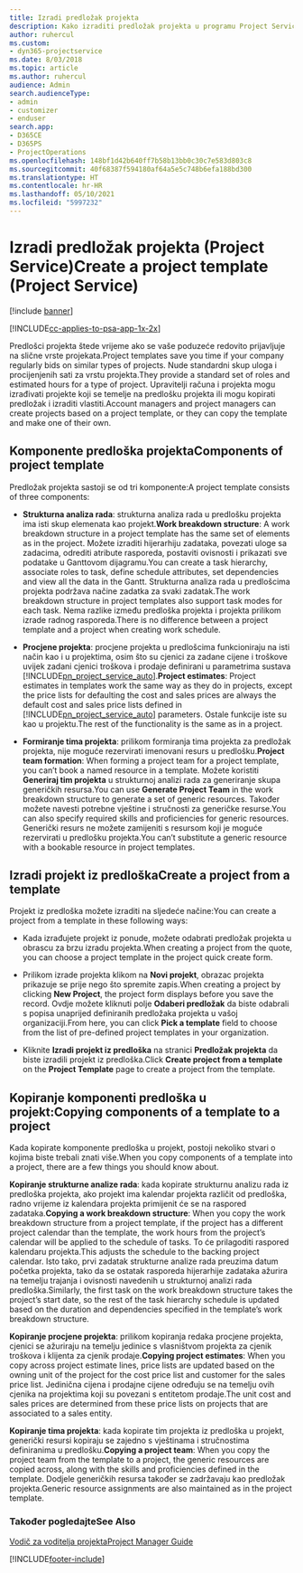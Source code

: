 ```yaml
---
title: Izradi predložak projekta
description: Kako izraditi predložak projekta u programu Project Service
author: ruhercul
ms.custom:
- dyn365-projectservice
ms.date: 8/03/2018
ms.topic: article
ms.author: ruhercul
audience: Admin
search.audienceType:
- admin
- customizer
- enduser
search.app:
- D365CE
- D365PS
- ProjectOperations
ms.openlocfilehash: 148bf1d42b640ff7b58b13bb0c30c7e583d803c8
ms.sourcegitcommit: 40f68387f594180af64a5e5c748b6efa188bd300
ms.translationtype: HT
ms.contentlocale: hr-HR
ms.lasthandoff: 05/10/2021
ms.locfileid: "5997232"
---
```

# <a name="create-a-project-template-project-service"></a><span data-ttu-id="b6775-103">Izradi predložak projekta (Project Service)</span><span class="sxs-lookup"><span data-stu-id="b6775-103">Create a project template (Project Service)</span></span>

[!include [banner](../includes/psa-now-project-operations.md)]

[!INCLUDE[cc-applies-to-psa-app-1x-2x](../includes/cc-applies-to-psa-app-1x-2x.md)]

<span data-ttu-id="b6775-104">Predlošci projekta štede vrijeme ako se vaše poduzeće redovito prijavljuje na slične vrste projekata.</span><span class="sxs-lookup"><span data-stu-id="b6775-104">Project templates save you time if your company regularly bids on similar types of projects.</span></span> <span data-ttu-id="b6775-105">Nude standardni skup uloga i procijenjenih sati za vrstu projekta.</span><span class="sxs-lookup"><span data-stu-id="b6775-105">They provide a standard set of roles and estimated hours for a type of project.</span></span> <span data-ttu-id="b6775-106">Upravitelji računa i projekta mogu izrađivati projekte koji se temelje na predlošku projekta ili mogu kopirati predložak i izraditi vlastiti.</span><span class="sxs-lookup"><span data-stu-id="b6775-106">Account managers and project managers can create projects based on a project template, or they can copy the template and make one of their own.</span></span>  
  
## <a name="components-of-project-template"></a><span data-ttu-id="b6775-107">Komponente predloška projekta</span><span class="sxs-lookup"><span data-stu-id="b6775-107">Components of project template</span></span>
 <span data-ttu-id="b6775-108">Predložak projekta sastoji se od tri komponente:</span><span class="sxs-lookup"><span data-stu-id="b6775-108">A project template consists of three components:</span></span>  
  
- <span data-ttu-id="b6775-109">**Strukturna analiza rada**: strukturna analiza rada u predlošku projekta ima isti skup elemenata kao projekt.</span><span class="sxs-lookup"><span data-stu-id="b6775-109">**Work breakdown structure**: A work breakdown structure in a project template has the same set of elements as in the project.</span></span> <span data-ttu-id="b6775-110">Možete izraditi hijerarhiju zadataka, povezati uloge sa zadacima, odrediti atribute rasporeda, postaviti ovisnosti i prikazati sve podatake u Ganttovom dijagramu.</span><span class="sxs-lookup"><span data-stu-id="b6775-110">You can create a task hierarchy, associate roles to task, define schedule attributes, set dependencies and view all the data in the Gantt.</span></span> <span data-ttu-id="b6775-111">Strukturna analiza rada u predlošcima projekta podržava načine zadatka za svaki zadatak.</span><span class="sxs-lookup"><span data-stu-id="b6775-111">The work breakdown structure in project templates also support task modes for each task.</span></span> <span data-ttu-id="b6775-112">Nema razlike između predloška projekta i projekta prilikom izrade radnog rasporeda.</span><span class="sxs-lookup"><span data-stu-id="b6775-112">There is no difference between a project template and a project when creating work schedule.</span></span>  
  
- <span data-ttu-id="b6775-113">**Procjene projekta**: procjene projekta u predlošcima funkcioniraju na isti način kao i u projektima, osim što su cjenici za zadane cijene i troškove uvijek zadani cjenici troškova i prodaje definirani u parametrima sustava [!INCLUDE[pn_project_service_auto](../includes/pn-project-service-auto.md)].</span><span class="sxs-lookup"><span data-stu-id="b6775-113">**Project estimates**: Project estimates in templates work the same way as they do in projects, except the price lists for defaulting the cost and sales prices are always the default cost and sales price lists defined in [!INCLUDE[pn_project_service_auto](../includes/pn-project-service-auto.md)] parameters.</span></span> <span data-ttu-id="b6775-114">Ostale funkcije iste su kao u projektu.</span><span class="sxs-lookup"><span data-stu-id="b6775-114">The rest of the functionality is the same as in a project.</span></span>  
  
- <span data-ttu-id="b6775-115">**Formiranje tima projekta**: prilikom formiranja tima projekta za predložak projekta, nije moguće rezervirati imenovani resurs u predlošku.</span><span class="sxs-lookup"><span data-stu-id="b6775-115">**Project team formation**: When forming a project team for a project template, you can’t book a named resource in a template.</span></span> <span data-ttu-id="b6775-116">Možete koristiti **Generiraj tim projekta** u strukturnoj analizi rada za generiranje skupa generičkih resursa.</span><span class="sxs-lookup"><span data-stu-id="b6775-116">You can use **Generate Project Team** in the work breakdown structure to generate a set of generic resources.</span></span> <span data-ttu-id="b6775-117">Također možete navesti potrebne vještine i stručnosti za generičke resurse.</span><span class="sxs-lookup"><span data-stu-id="b6775-117">You can also specify required skills and proficiencies for generic resources.</span></span> <span data-ttu-id="b6775-118">Generički resurs ne možete zamijeniti s resursom koji je moguće rezervirati u predlošku projekta.</span><span class="sxs-lookup"><span data-stu-id="b6775-118">You can’t substitute a generic resource with a bookable resource in project templates.</span></span>  
  
## <a name="create-a-project-from-a-template"></a><span data-ttu-id="b6775-119">Izradi projekt iz predloška</span><span class="sxs-lookup"><span data-stu-id="b6775-119">Create a project from a template</span></span>  
 <span data-ttu-id="b6775-120">Projekt iz predloška možete izraditi na sljedeće načine:</span><span class="sxs-lookup"><span data-stu-id="b6775-120">You can create a project from a template in these following ways:</span></span>  
  
-   <span data-ttu-id="b6775-121">Kada izrađujete projekt iz ponude, možete odabrati predložak projekta u obrascu za brzu izradu projekta.</span><span class="sxs-lookup"><span data-stu-id="b6775-121">When creating a project from the quote, you can choose a project template in the project quick create form.</span></span>  
  
-   <span data-ttu-id="b6775-122">Prilikom izrade projekta klikom na **Novi projekt**, obrazac projekta prikazuje se prije nego što spremite zapis.</span><span class="sxs-lookup"><span data-stu-id="b6775-122">When creating a project by clicking **New Project**, the project form displays before you save the record.</span></span> <span data-ttu-id="b6775-123">Ovdje možete kliknuti polje **Odaberi predložak** da biste odabrali s popisa unaprijed definiranih predložaka projekta u vašoj organizaciji.</span><span class="sxs-lookup"><span data-stu-id="b6775-123">From here, you can click **Pick a template** field to choose from the list of pre-defined project templates in your organization.</span></span>  
  
-   <span data-ttu-id="b6775-124">Kliknite **Izradi projekt iz predloška** na stranici **Predložak projekta** da biste izradili projekt iz predloška.</span><span class="sxs-lookup"><span data-stu-id="b6775-124">Click **Create project from a template** on the **Project Template** page to create a project from the template.</span></span>  
  
## <a name="copying-components-of-a-template-to-a-project"></a><span data-ttu-id="b6775-125">Kopiranje komponenti predloška u projekt:</span><span class="sxs-lookup"><span data-stu-id="b6775-125">Copying components of a template to a project</span></span>  
 <span data-ttu-id="b6775-126">Kada kopirate komponente predloška u projekt, postoji nekoliko stvari o kojima biste trebali znati više.</span><span class="sxs-lookup"><span data-stu-id="b6775-126">When you copy components of a template into a project, there are a few things you should know about.</span></span>  
  
 <span data-ttu-id="b6775-127">**Kopiranje strukturne analize rada**: kada kopirate strukturnu analizu rada iz predloška projekta, ako projekt ima kalendar projekta različit od predloška, radno vrijeme iz kalendara projekta primijenit će se na raspored zadataka.</span><span class="sxs-lookup"><span data-stu-id="b6775-127">**Copying a work breakdown structure**: When you copy the work breakdown structure from a project template, if the project has a different project calendar than the template, the work hours from the project’s calendar will be applied to the schedule of tasks.</span></span> <span data-ttu-id="b6775-128">To će prilagoditi raspored kalendaru projekta.</span><span class="sxs-lookup"><span data-stu-id="b6775-128">This adjusts the schedule to the backing project calendar.</span></span> <span data-ttu-id="b6775-129">Isto tako, prvi zadatak strukturne analize rada preuzima datum početka projekta, tako da se ostatak rasporeda hijerarhije zadataka ažurira na temelju trajanja i ovisnosti navedenih u strukturnoj analizi rada predloška.</span><span class="sxs-lookup"><span data-stu-id="b6775-129">Similarly, the first task on the work breakdown structure takes the project’s start date, so the rest of the task hierarchy schedule is updated based on the duration and dependencies specified in the template’s work breakdown structure.</span></span>  
  
 <span data-ttu-id="b6775-130">**Kopiranje procjene projekta**: prilikom kopiranja redaka procjene projekta, cjenici se ažuriraju na temelju jedinice s vlasništvom projekta za cjenik troškova i klijenta za cjenik prodaje.</span><span class="sxs-lookup"><span data-stu-id="b6775-130">**Copying project estimates**: When you copy across project estimate lines, price lists are updated based on the owning unit of the project for the cost price list and customer for the sales price list.</span></span> <span data-ttu-id="b6775-131">Jedinična cijena i prodajne cijene određuju se na temelju ovih cjenika na projektima koji su povezani s entitetom prodaje.</span><span class="sxs-lookup"><span data-stu-id="b6775-131">The unit cost and sales prices are determined from these price lists on projects that are associated to a sales entity.</span></span>  
  
 <span data-ttu-id="b6775-132">**Kopiranje tima projekta**: kada kopirate tim projekta iz predloška u projekt, generički resursi kopiraju se zajedno s vještinama i stručnostima definiranima u predlošku.</span><span class="sxs-lookup"><span data-stu-id="b6775-132">**Copying a project team**: When you copy the project team from the template to a project, the generic resources are copied across, along with the skills and proficiencies defined in the template.</span></span> <span data-ttu-id="b6775-133">Dodjele generičkih resursa također se zadržavaju kao predložak projekta.</span><span class="sxs-lookup"><span data-stu-id="b6775-133">Generic resource assignments are also maintained as in the project template.</span></span>  
  
### <a name="see-also"></a><span data-ttu-id="b6775-134">Također pogledajte</span><span class="sxs-lookup"><span data-stu-id="b6775-134">See Also</span></span>  
 [<span data-ttu-id="b6775-135">Vodič za voditelja projekta</span><span class="sxs-lookup"><span data-stu-id="b6775-135">Project Manager Guide</span></span>](../psa/project-manager-guide.md)


[!INCLUDE[footer-include](../includes/footer-banner.md)]